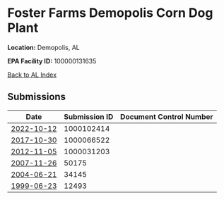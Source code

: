 # Foster Farms Demopolis Corn Dog Plant

**Location:** Demopolis, AL

**EPA Facility ID:** 100000131635

[Back to AL Index](../../index.md)

## Submissions

| Date | Submission ID | Document Control Number |
|------|--------------|-------------------------|
| [2022-10-12](submissions/1000102414.md) | 1000102414 |  |
| [2017-10-30](submissions/1000066522.md) | 1000066522 |  |
| [2012-11-05](submissions/1000031203.md) | 1000031203 |  |
| [2007-11-26](submissions/50175.md) | 50175 |  |
| [2004-06-21](submissions/34145.md) | 34145 |  |
| [1999-06-23](submissions/12493.md) | 12493 |  |
